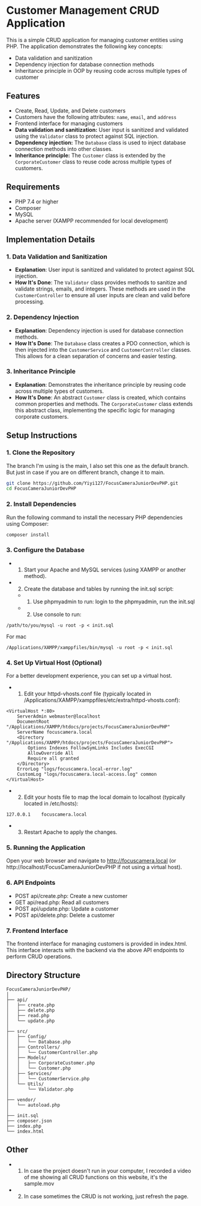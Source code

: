 # Customer Management CRUD Application

This is a simple CRUD application for managing customer entities using PHP. The application demonstrates the following key concepts:
- Data validation and sanitization
- Dependency injection for database connection methods
- Inheritance principle in OOP by reusing code across multiple types of customer

## Features
- Create, Read, Update, and Delete customers
- Customers have the following attributes: `name`, `email`, and `address`
- Frontend interface for managing customers
- **Data validation and sanitization:** User input is sanitized and validated using the `Validator` class to protect against SQL injection.
- **Dependency injection:** The `Database` class is used to inject database connection methods into other classes.
- **Inheritance principle:** The `Customer` class is extended by the `CorporateCustomer` class to reuse code across multiple types of customers.

## Requirements
- PHP 7.4 or higher
- Composer
- MySQL
- Apache server (XAMPP recommended for local development)

## Implementation Details

### 1. Data Validation and Sanitization
- **Explanation**: User input is sanitized and validated to protect against SQL injection.
- **How It's Done**: The `Validator` class provides methods to sanitize and validate strings, emails, and integers. These methods are used in the `CustomerController` to ensure all user inputs are clean and valid before processing.

### 2. Dependency Injection
- **Explanation**: Dependency injection is used for database connection methods.
- **How It's Done**: The `Database` class creates a PDO connection, which is then injected into the `CustomerService` and `CustomerController` classes. This allows for a clean separation of concerns and easier testing.

### 3. Inheritance Principle
- **Explanation**: Demonstrates the inheritance principle by reusing code across multiple types of customers.
- **How It's Done**: An abstract `Customer` class is created, which contains common properties and methods. The `CorporateCustomer` class extends this abstract class, implementing the specific logic for managing corporate customers.


## Setup Instructions

### 1. Clone the Repository
The branch I'm using is the main, I also set this one as the default branch. But just in case if you are on different branch, change it to main.
```sh
git clone https://github.com/Yiyi127/FocusCameraJuniorDevPHP.git
cd FocusCameraJuniorDevPHP
```
### 2. Install Dependencies
Run the following command to install the necessary PHP dependencies using Composer:
```sh
composer install
```
### 3. Configure the Database
- 1. Start your Apache and MySQL services (using XAMPP or another method).
- 2. Create the database and tables by running the init.sql script:
  - 1. Use phpmyadmin to run:
       login to the phpmyadmin, run the init.sql
  - 2. Use console to run:
   
```
/path/to/you/mysql -u root -p < init.sql
```
For mac
```
/Applications/XAMPP/xamppfiles/bin/mysql -u root -p < init.sql
```
### 4. Set Up Virtual Host (Optional)
For a better development experience, you can set up a virtual host.

- 1. Edit your httpd-vhosts.conf file (typically located in /Applications/XAMPP/xamppfiles/etc/extra/httpd-vhosts.conf):
```
<VirtualHost *:80>
    ServerAdmin webmaster@localhost
    DocumentRoot "/Applications/XAMPP/htdocs/projects/FocusCameraJuniorDevPHP"
    ServerName focuscamera.local
    <Directory "/Applications/XAMPP/htdocs/projects/FocusCameraJuniorDevPHP">
        Options Indexes FollowSymLinks Includes ExecCGI
        AllowOverride All
        Require all granted
    </Directory>
    ErrorLog "logs/focuscamera.local-error.log"
    CustomLog "logs/focuscamera.local-access.log" common
</VirtualHost>
```
- 2. Edit your hosts file to map the local domain to localhost (typically located in /etc/hosts):
```
127.0.0.1    focuscamera.local
```
- 3. Restart Apache to apply the changes.

### 5. Running the Application
Open your web browser and navigate to http://focuscamera.local (or http://localhost/FocusCameraJuniorDevPHP if not using a virtual host).

### 6. API Endpoints
- POST api/create.php: Create a new customer
- GET api/read.php: Read all customers
- POST api/update.php: Update a customer
- POST api/delete.php: Delete a customer

### 7. Frontend Interface
The frontend interface for managing customers is provided in index.html. This interface interacts with the backend via the above API endpoints to perform CRUD operations.

## Directory Structure
```
FocusCameraJuniorDevPHP/
│
├── api/
│   ├── create.php
│   ├── delete.php
│   ├── read.php
│   └── update.php
│
├── src/
│   ├── Config/
│   │   └── Database.php
│   ├── Controllers/
│   │   └── CustomerController.php
│   ├── Models/
│   │   ├── CorporateCustomer.php
│   │   └── Customer.php
│   ├── Services/
│   │   └── CustomerService.php
│   └── Utils/
│       └── Validator.php
│
├── vendor/
│   └── autoload.php
│
├── init.sql
├── composer.json
├── index.php
└── index.html
```
## Other
- 1. In case the project doesn't run in your computer, I recorded a video of me showing all CRUD functions on this website, it's the sample.mov 
- 2. In case sometimes the CRUD is not working, just refresh the page.
